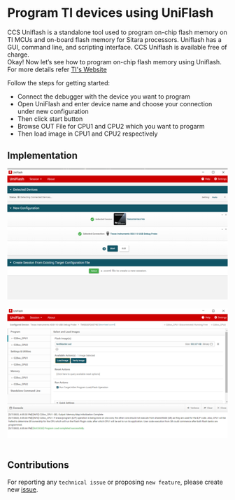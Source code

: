 # Program TI devices using UniFlash
CCS Uniflash is a standalone tool used to program on-chip flash memory on TI MCUs and on-board flash memory for Sitara processors. Uniflash has a GUI, command line, and scripting interface. CCS Uniflash is available free of charge.<br>
Okay! Now let’s see how to program on-chip flash memory using Uniflash.<br>
For more details refer [TI's Website](https://www.ti.com/tool/UNIFLASH)

Follow the steps for getting started:
* Connect the debugger with the device you want to program
* Open UniFlash and enter device name and choose your connection under new configuration
* Then click start button
* Browse OUT File for CPU1 and CPU2 which you want to progarm
* Then load image in CPU1 and CPU2 respectively

## Implementation
![Alt text](Images/UniFlashConfig.png?raw=true "Title")<br><br>
![Alt text](Images/DebugUniFlash.png?raw=true "Title")<br><br>
## Contributions
For reporting any ```technical issue``` or proposing ```new feature```, please create new [issue](https://docs.github.com/en/issues/tracking-your-work-with-issues/creating-an-issue).



